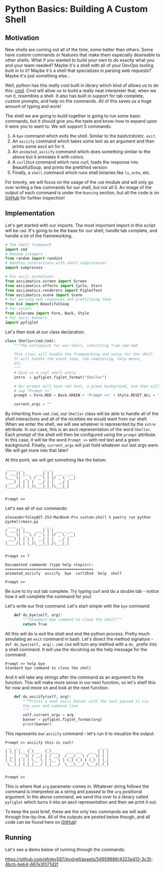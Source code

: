 # Python Basics: Building A Custom Shell

## Motivation
New shells are coming out all of the time, some better than others.
Some have custom commands or features that make them especially
desireable to other shells. What if you wanted to build your own
to do exactly what you and your team needed? Maybe it's a shell with 
all of your DevOps tooling built in to it? Maybe it's a shell that specializes
in parsing web requests? Maybe it's just something else...

Well, python has this really cool built in library which kind of allows
us to do this: [cmd](https://docs.python.org/3/library/cmd.html). Cmd will
allow us to build a really neat interpreter that, when we run it, resembles a shell.
It also has built in support for tab complete, custom prompts, and help on the commands.
All of this saves us a huge amount of typing and work!

The shell we are going to build together is going to run some basic commands, but
it should give you the taste and know-how to expand upon it were you to want to. We will
support 5 commands:

1. A `bye` command which exits the shell. Similar to the bash/zsh/etc. `exit`.
2. An `asciify` command which takes some text as an argument and then prints some ascii
    art for it.
3. An `animated_asciify` command which does something similar to the above but it
    animates it with colors.
4. A `curl2bs4` command which runs curl, loads the response into BeautifulSoup, and 
    prints the prettified version
5. Finally, a `shell` command which runs shell binaries like `ls`, `echo`, etc.

For brevity, we will focus on the usage of the `cmd` module and will only go over
writing a few commands for our shell, but not all 5. An image of the output of 
each command is under the `Running` section, but all the code is on [GitHub]() for
further inspection!

## Implementation
Let's get started with our imports. The most important import in this script
will be `cmd`. It's going to be the base for our shell, handle tab complete,
and handle a lot of the frameworking.

```python
# The shell framework
import cmd
# Random integers
from random import randint
# Handles interactions with shell subprocesses
import subprocess

# For ascii animations
from asciimatics.screen import Screen
from asciimatics.effects import Cycle, Stars
from asciimatics.renderers import FigletText
from asciimatics.scene import Scene
# For parsing web responses and prettifying them
from bs4 import BeautifulSoup
# For colors
from colorama import Fore, Back, Style
# For ascii banners
import pyfiglet
```

Let's then look at our class declaration.

```python
class Sheller(cmd.Cmd):
    """The entrypoint for our shell, inheriting from cmd.Cmd

    This class will handle the frameworking and setup for the shell. 
    It will handle the event loop, tab completing, help menus,
    etc.
    """
    # Give us a cool shell entry
    intro  = pyfiglet.figlet_format("Sheller")

    # Our prompt will have red text, a green background, and then will
    # say "Prompt >>"
    prompt = Fore.RED + Back.GREEN + 'Prompt >>' + Style.RESET_ALL + ' '

    current_args = ""
```

By inheriting from `cmd.Cmd`, our `Sheller` class will be able to handle all
of the shell interactions and all of the niceities we would want from our shell.
When we enter the shell, we will see whatever is represented by the `intro` attribute.
In our case, this is an ascii representation of the word `Sheller`. Each prompt
of the shell will then be configured using the `prompt` attribute. In this case, it will
be the word `Prompt >>` with red text and a green background. Finally, `current_args`
will just hold whatever our last args were. We will get more into that later!

At this point, we will get something like the below:

```shell
 ____  _          _ _           
/ ___|| |__   ___| | | ___ _ __ 
\___ \| '_ \ / _ \ | |/ _ \ '__|
 ___) | | | |  __/ | |  __/ |   
|____/|_| |_|\___|_|_|\___|_|   
                                

Prompt >> 
```

Let's see all of our commands:

```shell
alexanderfoley@ST-253-MacBook-Pro custom-shell % poetry run python pyshell/main.py
 ____  _          _ _           
/ ___|| |__   ___| | | ___ _ __ 
\___ \| '_ \ / _ \ | |/ _ \ '__|
 ___) | | | |  __/ | |  __/ |   
|____/|_| |_|\___|_|_|\___|_|   
                                

Prompt >> ?

Documented commands (type help <topic>):
========================================
animated_asciify  asciify  bye  curl2bs4  help  shell

Prompt >> 
```

Be sure to try out tab complete. Try typing curl and do a double tab - notice
how it will complete the command for you!

Let's write our first command. Let's start simple with the `bye` command:

```python
    def do_bye(self, arg):
        """Standard bye command to close the shell"""
        return True
```

All this will do is exit the shell and end the python process. Pretty much simulating
an `exit` command in bash. Let's disect the method signature - `def do_bye(self, arg):`.
`cmd.Cmd` will turn any method with a `do_` prefix into a shell command. It will
use the docstring as the help message for the command:

```shell
Prompt >> help bye
Standard bye command to close the shell
```

And it will take any strings after the command as an argument to the function. This will
make more sense in our next function, so let's shelf this for now and move on and look 
at the next function:

```python
    def do_asciify(self, arg):
        """Prints a neat ascii banner with the text passed in via
        the user and command line
        """
        self.current_args = arg
        banner = pyfiglet.figlet_format(arg)
        print(banner)
```

This represents our `asciify` command - let's run it to visualize the output:

```shell
Prompt >> asciify this is cool!
 _   _     _       _                       _ _ 
| |_| |__ (_)___  (_)___    ___ ___   ___ | | |
| __| '_ \| / __| | / __|  / __/ _ \ / _ \| | |
| |_| | | | \__ \ | \__ \ | (_| (_) | (_) | |_|
 \__|_| |_|_|___/ |_|___/  \___\___/ \___/|_(_)
                                               

Prompt >> 
```

This is where that `arg` parameter comes in. Whatever string follows the command
is interpreted as a string and passed to the `arg` positional argument. In the above
command, we send this over to a library called `pyfiglet` which turns it into an ascii
representation and then we print it out.

To keep the post brief, these are the only two commands we will walk through line-by-line.
All of the outputs are posted below though, and all code can be found here on [GitHub]()!

## Running

Let's see a demo below of running through the commands:




https://github.com/afoley587/pyshell/assets/54959686/4323a413-3c3f-4bcb-beb4-667e3f071d2f


